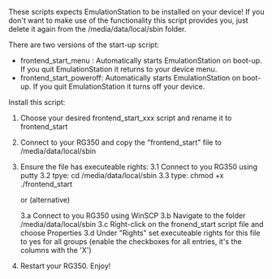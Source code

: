 These scripts expects EmulationStation to be installed on your device!
If you don't want to make use of the functionality this script provides you, just delete it again from the /media/data/local/sbin folder.

There are two versions of the start-up script:
* frontend_start_menu    : Automatically starts EmulationStation on boot-up. If you quit EmulationStation it returns to your device menu.
* frontend_start_poweroff: Automatically starts EmulationStation on boot-up. If you quit EmulationStation it turns off your device.

Install this script:
1. Choose your desired frontend_start_xxx script and rename it to frontend_start
2. Connect to your RG350 and copy the "frontend_start" file to /media/data/local/sbin
3. Ensure the file has executeable rights:
   3.1 Connect to you RG350 using putty
   3.2 tpye: cd /media/data/local/sbin
   3.3 type: chmod +x ./frontend_start

   or (alternative)

   3.a Connect to you RG350 using WinSCP
   3.b Navigate to the folder /media/data/local/sbin
   3.c Right-click on the fronend_start script file and choose Properties
   3.d Under "Rights" set executeable rights for this file to yes for all groups (enable the checkboxes for all entries, it's the columns with the 'X')
4. Restart your RG350. Enjoy!